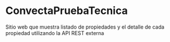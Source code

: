# ConvectaPruebaTecnica
Sitio web que muestra listado de propiedades y el detalle de cada propiedad utilizando la API REST externa
